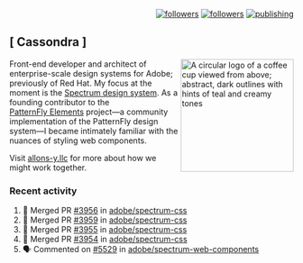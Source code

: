 <p align="right"><a rel="me" href="https://front-end.social/@castastrophe">
    <img alt="followers" title="Follow me on Mastodon" src="https://img.shields.io/mastodon/follow/109297102751309835?domain=https%3A%2F%2Ffront-end.social&label=Follow&logo=mastodon&logoColor=white&style=for-the-badge&labelColor=008080&color=006969"/></a>
  <a href="https://codepen.io/castastrophe/">
    <img alt="followers" title="Follow me on CodePen" src="https://img.shields.io/badge/23-1?color=640464&labelColor=7c007c&style=for-the-badge&logo=codepen&label=Follow"/></a>
<a href="https://castastrophe.medium.com/">
    <img alt="publishing" title="View articles on Medium" src="https://img.shields.io/badge/107-1?color=666&labelColor=444&label=subscribe&logo=medium&logoColor=white&style=for-the-badge"/></a>
</p>

## [&nbsp;Cassondra&nbsp;]

<img align="right" src="https://github-production-user-asset-6210df.s3.amazonaws.com/1840295/253016758-ba468774-1cd3-42c2-8f43-947b5eeb5edf.png" height="200" alt="A circular logo of a coffee cup viewed from above; abstract, dark outlines with hints of teal and creamy tones">

Front-end developer and architect of enterprise-scale design systems for Adobe; previously of Red Hat. My focus at the moment is the [Spectrum design system](https://github.com/adobe/spectrum-css). As a founding contributor to the [PatternFly&nbsp;Elements](https://github.com/patternfly/patternfly-elements) project&mdash;a community implementation of the PatternFly design system&mdash;I became intimately familiar with the nuances of styling web components.

Visit [allons-y.llc](http://allons-y.llc/) for more about how we might work together.

### Recent activity

<!--START_SECTION:activity-->
1. 🎉 Merged PR [#3956](https://github.com/adobe/spectrum-css/pull/3956) in [adobe/spectrum-css](https://github.com/adobe/spectrum-css)
2. 🎉 Merged PR [#3959](https://github.com/adobe/spectrum-css/pull/3959) in [adobe/spectrum-css](https://github.com/adobe/spectrum-css)
3. 🎉 Merged PR [#3955](https://github.com/adobe/spectrum-css/pull/3955) in [adobe/spectrum-css](https://github.com/adobe/spectrum-css)
4. 🎉 Merged PR [#3954](https://github.com/adobe/spectrum-css/pull/3954) in [adobe/spectrum-css](https://github.com/adobe/spectrum-css)
5. 🗣 Commented on [#5529](https://github.com/adobe/spectrum-web-components/pull/5529#issuecomment-2970877859) in [adobe/spectrum-web-components](https://github.com/adobe/spectrum-web-components)
<!--END_SECTION:activity-->
